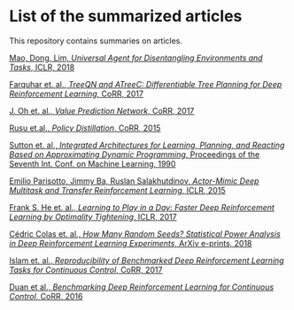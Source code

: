 # List of the summarized articles
This repository contains summaries on articles.

[Mao, Dong, Lim, *Universal Agent for Disentangling Environments and Tasks*, ICLR, 2018](article/artc1.md) <br/>

[Farquhar et. al., *TreeQN and ATreeC: Differentiable Tree Planning for Deep Reinforcement Learning*, CoRR, 2017](article/artc2.md) <br/>

[J. Oh et. al., *Value Prediction Network*, CoRR, 2017](article/artc3.md) <br/>

[Rusu et.al., *Policy Distillation*, CoRR, 2015](article/artc4.md) <br/>

[Sutton et. al., *Integrated Architectures for Learning, Planning, and Reacting Based on Approximating Dynamic Programming*, Proceedings of the Seventh Int. Conf. on Machine Learning, 1990](article/artc5.md) <br/>

[Emilio Parisotto, Jimmy Ba, Ruslan Salakhutdinov, *Actor-Mimic Deep Multitask and Transfer Reinforcement Learning*, ICLR, 2015](article/artc6.md) <br/> 

[Frank S. He et. al., *Learning to Play in a Day: Faster Deep Reinforcement Learning by Optimality Tightening*, ICLR, 2017](article/artc7.md) <br/>

[Cédric Colas et. al., *How Many Random Seeds? Statistical Power Analysis in Deep Reinforcement Learning Experiments*, ArXiv e-prints, 2018](article/artc8.md) <br/>

[Islam et. al., *Reproducibility of Benchmarked Deep Reinforcement Learning Tasks for Continuous Control*, CoRR, 2017](article/artc9.md)

[Duan et al., *Benchmarking Deep Reinforcement Learning for Continuous Control*, CoRR, 2016](article/artc10.md)
